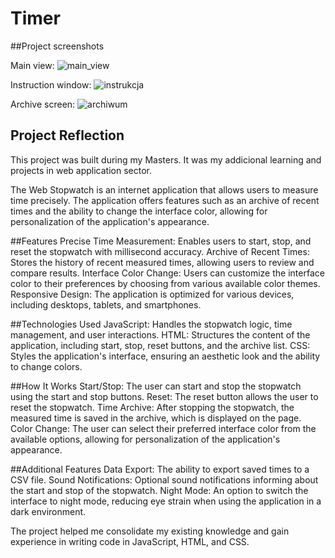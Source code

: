 # Timer
##Project screenshots

Main view:
![main_view](https://github.com/user-attachments/assets/3ee68c53-8227-4ea5-b492-98ad3e145c99)

Instruction window:
![instrukcja](https://github.com/user-attachments/assets/ed281e87-ff99-464e-b6c5-81cb13d5d230)

Archive screen:
![archiwum](https://github.com/user-attachments/assets/6a41616a-90e5-4161-9b6a-92f3aa588ad2)

## Project Reflection

This project was built during my Masters. It was my addicional learning and projects in web application sector.

The Web Stopwatch is an internet application that allows users to measure time precisely. The application offers features such as an archive of recent times and the ability to change the interface color, allowing for personalization of the application's appearance.

##Features
Precise Time Measurement: Enables users to start, stop, and reset the stopwatch with millisecond accuracy.
Archive of Recent Times: Stores the history of recent measured times, allowing users to review and compare results.
Interface Color Change: Users can customize the interface color to their preferences by choosing from various available color themes.
Responsive Design: The application is optimized for various devices, including desktops, tablets, and smartphones.

##Technologies Used
JavaScript: Handles the stopwatch logic, time management, and user interactions.
HTML: Structures the content of the application, including start, stop, reset buttons, and the archive list.
CSS: Styles the application's interface, ensuring an aesthetic look and the ability to change colors.

##How It Works
Start/Stop: The user can start and stop the stopwatch using the start and stop buttons.
Reset: The reset button allows the user to reset the stopwatch.
Time Archive: After stopping the stopwatch, the measured time is saved in the archive, which is displayed on the page.
Color Change: The user can select their preferred interface color from the available options, allowing for personalization of the application's appearance.

##Additional Features
Data Export: The ability to export saved times to a CSV file.
Sound Notifications: Optional sound notifications informing about the start and stop of the stopwatch.
Night Mode: An option to switch the interface to night mode, reducing eye strain when using the application in a dark environment.

The project helped me consolidate my existing knowledge and gain experience in writing code in JavaScript, HTML, and CSS. 

